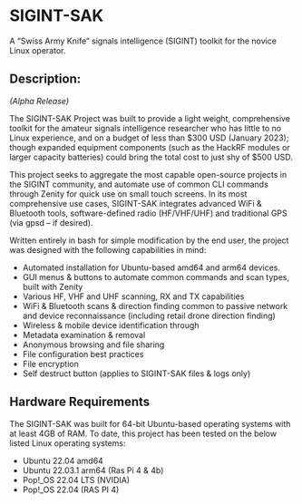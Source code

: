 # SIGINT-SAK
A “Swiss Army Knife”  signals intelligence (SIGINT) toolkit for the novice Linux operator.

## Description:
*(Alpha Release)*

The SIGINT-SAK Project was built to provide a light weight, comprehensive toolkit for the amateur signals intelligence researcher who has little to no Linux experience, and on a budget of less than $300 USD (January 2023); though expanded equipment components (such as the HackRF modules or larger capacity batteries) could bring the total cost to just shy of $500 USD.

This project seeks to aggregate the most capable open-source projects in the SIGINT community, and automate use of common CLI commands through Zenity for quick use on small touch screens. In its most comprehensive use cases, SIGINT-SAK integrates advanced WiFi & Bluetooth tools, software-defined radio (HF/VHF/UHF) and traditional GPS (via gpsd – if desired).

Written entirely in bash for simple modification by the end user, the project was designed with the following capabilities in mind: 
- Automated installation for Ubuntu-based amd64 and arm64 devices.
- GUI menus & buttons to automate common commands and scan types, built with Zenity
- Various HF, VHF and UHF scanning, RX and TX capabilities
- WiFi & Bluetooth scans & direction finding common to passive network and device reconnaissance (including retail drone direction finding)
- Wireless & mobile device identification through
- Metadata examination & removal
- Anonymous browsing and file sharing
- File configuration best practices
- File encryption
- Self destruct button (applies to SIGINT-SAK files & logs only)

## Hardware Requirements
The SIGINT-SAK was built for 64-bit Ubuntu-based operating systems with at least 4GB of RAM. To date, this project has been tested on the below listed Linux operating systems: 
- Ubuntu 22.04 amd64
- Ubuntu 22.03.1 arm64 (Ras Pi 4 & 4b) 
- Pop!_OS 22.04 LTS (NVIDIA)
- Pop!_OS 22.04 (RAS PI 4)
